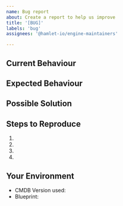 ```yaml
---
name: Bug report
about: Create a report to help us improve
title: '[BUG]'
labels: 'bug'
assignees: '@hamlet-io/engine-maintainers'

---
```


## Current Behaviour
<!-- What happens instead? -->

## Expected Behaviour
<!-- What did you think should happen? -->

## Possible Solution
<!-- If you have one, suggest a fix/reason for the bug -->

## Steps to Reproduce
<!-- Provide a link to a live example, or set of steps to reproduce this bug -->
1.
2.
3.
4.

## Your Environment
* CMDB Version used: <!-- listed in .cmdb in the root of your cmdb -->
* Blueprint: <!-- output of "cot create blueprint" -->

<!-- please ensure you redact any secure or personally identifying information -->
<!-- Include as many relevant details about the environment you experienced the bug in -->
